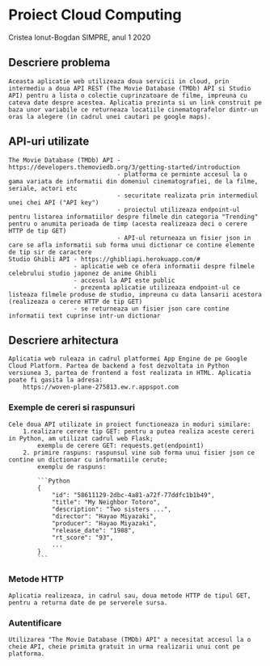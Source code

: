 # Proiect Cloud Computing

Cristea Ionut-Bogdan
SIMPRE, anul 1
2020

## Descriere problema
    Aceasta aplicatie web utilizeaza doua servicii in cloud, prin intermediu a doua API REST (The Movie Database (TMDb) API si Studio API) pentru a lista o colectie cuprinzatoare de filme, impreuna cu cateva date despre acestea. Aplicatia prezinta si un link construit pe baza unor variabile ce returneaza locatiile cinematografelor dintr-un oras la alegere (in cadrul unei cautari pe google maps).

## API-uri utilizate
    The Movie Database (TMDb) API - https://developers.themoviedb.org/3/getting-started/introduction
                                  - platforma ce perminte accesul la o gama variata de informatii din domeniul cinematografiei, de la filme, seriale, actori etc
                                  - securitate realizata prin intermediul unei chei API ("API key")
                                  - proiectul utilizeaza endpoint-ul pentru listarea informatiilor despre filmele din categoria "Trending" pentru o anumita perioada de timp (acesta realizeaza deci o cerere HTTP de tip GET)
                                  - API-ul returneaza un fisier json in care se afla informatii sub forma unui dictionar ce contine elemente de tip sir de caractere
    Studio Ghibli API - https://ghibliapi.herokuapp.com/#
                      - aplicatie web ce ofera informatii despre filmele celebrului studio japonez de anime Ghibli 
                      - accesul la API este public
                      - prezenta aplicatie utilizeaza endpoint-ul ce listeaza filmele produse de studio, impreuna cu data lansarii acestora (realizeaza o cerere HTTP de tip GET)
                      - se returneaza un fisier json care contine informatii text cuprinse intr-un dictionar

## Descriere arhitectura

    Aplicatia web ruleaza in cadrul platformei App Engine de pe Google Cloud Platform. Partea de backend a fost dezvoltata in Python versiunea 3, partea de frontend a fost realizata in HTML. Aplicatia poate fi gasita la adresa:
        https://woven-plane-275813.ew.r.appspot.com

### Exemple de cereri si raspunsuri
    Cele doua API utilizate in proiect functioneaza in moduri similare:
        1.realizare cerere tip GET: pentru a putea realiza aceste cereri in Python, am utilizat cadrul web Flask;
            exemplu de cerere GET: requests.get(endpoint1)
        2. primire raspuns: raspunsul vine sub forma unui fisier json ce contine un dictionar cu informatiile cerute;
            exemplu de raspuns:
            
            ```Python
            {
                "id": "58611129-2dbc-4a81-a72f-77ddfc1b1b49",
                "title": "My Neighbor Totoro",
                "description": "Two sisters ...",
                "director": "Hayao Miyazaki",
                "producer": "Hayao Miyazaki",
                "release_date": "1988",
                "rt_score": "93",
                ...
            }
            ```

### Metode HTTP
    Aplicatia realizeaza, in cadrul sau, doua metode HTTP de tipul GET, pentru a returna date de pe serverele sursa.

### Autentificare
    Utilizarea "The Movie Database (TMDb) API" a necesitat accesul la o cheie API, cheie primita gratuit in urma realizarii unui cont pe platforma.

